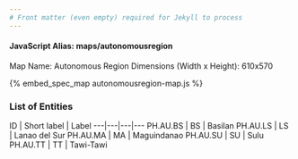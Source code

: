 ```yaml
---
# Front matter (even empty) required for Jekyll to process
---
```


#### JavaScript Alias: maps/autonomousregion

Map Name: Autonomous Region
Dimensions (Width x Height): 610x570



{% embed_spec_map autonomousregion-map.js %}

### List of Entities

ID | Short label | Label
---|---|---|---
PH.AU.BS | BS | Basilan
PH.AU.LS | LS | Lanao del Sur
PH.AU.MA | MA | Maguindanao
PH.AU.SU | SU | Sulu		
PH.AU.TT | TT | Tawi-Tawi